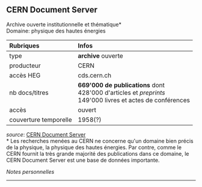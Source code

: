 ## CERN Document Server
Archive ouverte institutionnelle et thématique\*   
Domaine: physique des hautes énergies

| Rubriques | Infos |
| :-------- | :---- |
| type | **archive** ouverte |
| producteur | CERN |
| accès HEG | cds.cern.ch |
| nb docs/titres | **669'000 de publications** dont <br/>428'000 d'articles et *preprints* <br/>149'000 livres et actes de conférences |
| accès | ouvert |
| couverture temporelle | 1958(?) |

*source*: [CERN Document Server](https://cds.cern.ch/)   
\* Les recherches menées au CERN ne concerne qu'un domaine bien précis de la physique, la physique des hautes énergies. Par contre, comme le CERN fournit la très grande majorité des publications dans ce domaine, le CERN Document Server est une base de données importante.

*Notes personnelles*

---
